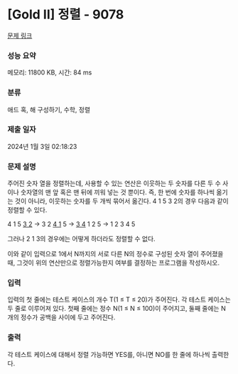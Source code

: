 # [Gold II] 정렬 - 9078 

[문제 링크](https://www.acmicpc.net/problem/9078) 

### 성능 요약

메모리: 11800 KB, 시간: 84 ms

### 분류

애드 혹, 해 구성하기, 수학, 정렬

### 제출 일자

2024년 1월 3일 02:18:23

### 문제 설명

<p>주어진 숫자 열을 정렬하는데, 사용할 수 있는 연산은 이웃하는 두 숫자를 다른 두 수 사이나 숫자열의 맨 앞 혹은 맨 뒤에 끼워 넣는 것 뿐이다. 즉, 한 번에 숫자를 하나씩 옮기는 것이 아니라, 이웃하는 숫자를 두 개씩 묶어서 옮긴다. 4 1 5 3 2의 경우 다음과 같이 정렬할 수 있다.</p>

<p>4 1 5 <u>3 2</u> → 3 2 <u>4 1</u> 5 → <u>3 4</u> 1 2 5 → 1 2 3 4 5</p>

<p>그러나 2 1 3의 경우에는 어떻게 하더라도 정렬할 수 없다.</p>

<p>이와 같이 입력으로 1에서 N까지의 서로 다른 N의 정수로 구성된 숫자 열이 주어졌을 때, 그것이 위의 연산만으로 정렬가능한지 여부를 결정하는 프로그램을 작성하시오.</p>

### 입력 

 <p>입력의 첫 줄에는 테스트 케이스의 개수 T(1 ≤ T ≤ 20)가 주어진다. 각 테스트 케이스는 두 줄로 이루어져 있다. 첫째 줄에는 정수 N(1 ≤ N ≤ 100)이 주어지고, 둘째 줄에는 N개의 정수가 공백을 사이에 두고 주어진다.</p>

### 출력 

 <p>각 테스트 케이스에 대해서 정렬 가능하면 YES를, 아니면 NO를 한 줄에 하나씩 출력한다.</p>

